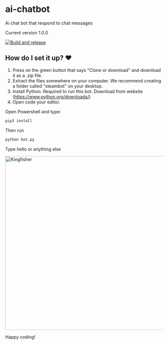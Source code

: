 # ai-chatbot

Ai chat bot that respond to chat messages



Current version 1.0.0


[![Build and release](https://github.com/hldh214/buff2steam/actions/workflows/build-and-release.yml/badge.svg)](https://github.com/hldh214/buff2steam/actions/workflows/build-and-release.yml)

    
## How do I set it up? :heart:

1. Press on the green button that says "Clone or download" and download it as a .zip file. 
2. Extract the files somewhere on your computer. We recommend creating a folder called "steambot" on your desktop. 
3. Install Python. Required to run this bot. Download from website (https://www.python.org/downloads/)
4. Open code your editor.


Open Powershell and type:
```sh
pip3 install
```

Then run
```sh
python bot.py
```

Type hello or anything else
<div>
<img src="https://cdn.discordapp.com/attachments/622826738174394419/1172962338371018852/eee.png?ex=6562394e&is=654fc44e&hm=8a406d8c58cd5c404d33256903789a59a197f51979895a9291aba950ce36599d&" alt="Kingfisher" title="Kingfisher" width="557"/>
</div>


Happy coding!
